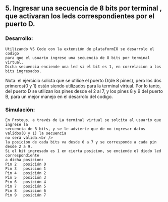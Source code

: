 
## 5. Ingresar una secuencia de 8 bits por terminal , que activaran los leds correspondientes por el puerto D. 

### Desarrollo:
	Utilizando VS Code con la extensión de plataformIO se desarrolo el codigo
	para que el usuario ingrese una secuencia de 8 bits por terminal virtual,
	Dicha secuencia enciende una led si el bit es 1, en correlacion a los bits ingresados.
Nota: el ejercicio solicta que se utilice el puerto D(de 8 pines), pero los dos primeros(0 y 1)
están siendo utilizados para la terminal virtual. Por lo tanto, del puerto D se utilizan los pines
desde el 2 al 7, y los pines 8 y 9 del puerto B, para un mejor manejo en el desarrolo del codigo.
	
### Simulación:	
	En Proteus, a través de La terminal virtual se solcita al usuario que ingrese la 
	secuencia de 8 bits, y se le advierte que de no ingresar datos validos(0 y 1) la secuencia
	no será válida.<br />
	la posicion de cada bits va desde 0 a 7 y se corresponde a cada pin desde 2 a 9.
	Si el bit ingresado es 1 en cierta posicion, se enciende el diodo led correspondiente
	a dicha posicion:
	Pin 2	posición 0
	Pin 3	posición 1
	Pin 4	posición 2
	Pin 5	posición 3
	Pin 6	posición 4
	Pin 7	posición 5
	Pin 8	posición 6
	Pin 9	posición 7
